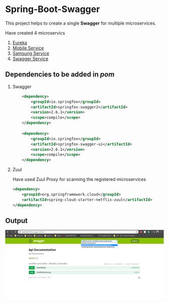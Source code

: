 # Spring-Boot-Swagger

This project helps to create a single **Swagger** for multiple microservices.

Have created 4 microservics

1. [Eureka](https://github.com/aman7797/spring-boot-swagger/tree/master/eureka)
2. [Mobile Service](https://github.com/aman7797/spring-boot-swagger/tree/master/mobile)
3. [Samsung Service](https://github.com/aman7797/spring-boot-swagger/tree/master/samsung)
4. [Swagger Service](https://github.com/aman7797/spring-boot-swagger/tree/master/swagger)

## Dependencies to be added in *pom*

1. Swagger

    ```xml
        <dependency>
            <groupId>io.springfox</groupId>
            <artifactId>springfox-swagger2</artifactId>
            <version>2.6.1</version>
            <scope>compile</scope>
        </dependency>
                
        <dependency>
            <groupId>io.springfox</groupId>
            <artifactId>springfox-swagger-ui</artifactId>
            <version>2.6.1</version>
            <scope>compile</scope>
        </dependency>
    ```
2. Zuul
    
    Have used Zuul Proxy for scanning the registered microservices
    ```xml
    <dependency>
        <groupId>org.springframework.cloud</groupId>
        <artifactId>spring-cloud-starter-netflix-zuul</artifactId>
    </dependency>
    ```

## Output
    
![Swagger](img/swagger-output.png)
